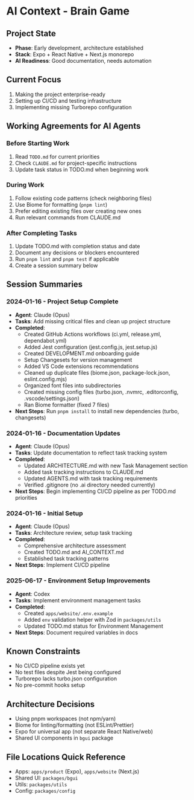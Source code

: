 # AI Context - Brain Game

## Project State
- **Phase**: Early development, architecture established
- **Stack**: Expo + React Native + Next.js monorepo
- **AI Readiness**: Good documentation, needs automation

## Current Focus
1. Making the project enterprise-ready
2. Setting up CI/CD and testing infrastructure
3. Implementing missing Turborepo configuration

## Working Agreements for AI Agents

### Before Starting Work
1. Read `TODO.md` for current priorities
2. Check `CLAUDE.md` for project-specific instructions
3. Update task status in TODO.md when beginning work

### During Work
1. Follow existing code patterns (check neighboring files)
2. Use Biome for formatting (`pnpm lint`)
3. Prefer editing existing files over creating new ones
4. Run relevant commands from CLAUDE.md

### After Completing Tasks
1. Update TODO.md with completion status and date
2. Document any decisions or blockers encountered
3. Run `pnpm lint` and `pnpm test` if applicable
4. Create a session summary below

## Session Summaries

### 2024-01-16 - Project Setup Complete
- **Agent**: Claude (Opus)
- **Tasks**: Add missing critical files and clean up project structure
- **Completed**: 
  - Created GitHub Actions workflows (ci.yml, release.yml, dependabot.yml)
  - Added Jest configuration (jest.config.js, jest.setup.js)
  - Created DEVELOPMENT.md onboarding guide
  - Setup Changesets for version management
  - Added VS Code extensions recommendations
  - Cleaned up duplicate files (biome.json, package-lock.json, eslint.config.mjs)
  - Organized font files into subdirectories
  - Created missing config files (turbo.json, .nvmrc, .editorconfig, .vscode/settings.json)
  - Ran Biome formatter (fixed 7 files)
- **Next Steps**: Run `pnpm install` to install new dependencies (turbo, changesets)

### 2024-01-16 - Documentation Updates
- **Agent**: Claude (Opus)
- **Tasks**: Update documentation to reflect task tracking system
- **Completed**: 
  - Updated ARCHITECTURE.md with new Task Management section
  - Added task tracking instructions to CLAUDE.md
  - Updated AGENTS.md with task tracking requirements
  - Verified .gitignore (no .ai directory needed currently)
- **Next Steps**: Begin implementing CI/CD pipeline as per TODO.md priorities

### 2024-01-16 - Initial Setup
- **Agent**: Claude (Opus)
- **Tasks**: Architecture review, setup task tracking
- **Completed**: 
  - Comprehensive architecture assessment
  - Created TODO.md and AI_CONTEXT.md
  - Established task tracking patterns
- **Next Steps**: Implement CI/CD pipeline

### 2025-06-17 - Environment Setup Improvements
- **Agent**: Codex
- **Tasks**: Implement environment management tasks
- **Completed**:
  - Created `apps/website/.env.example`
  - Added `env` validation helper with Zod in `packages/utils`
  - Updated TODO.md status for Environment Management
- **Next Steps**: Document required variables in docs

<!-- Add new session summaries above this line -->

## Known Constraints
- No CI/CD pipeline exists yet
- No test files despite Jest being configured
- Turborepo lacks turbo.json configuration
- No pre-commit hooks setup

## Architecture Decisions
- Using pnpm workspaces (not npm/yarn)
- Biome for linting/formatting (not ESLint/Prettier)
- Expo for universal app (not separate React Native/web)
- Shared UI components in `bgui` package

## File Locations Quick Reference
- Apps: `apps/product` (Expo), `apps/website` (Next.js)
- Shared UI: `packages/bgui`
- Utils: `packages/utils`
- Config: `packages/config`